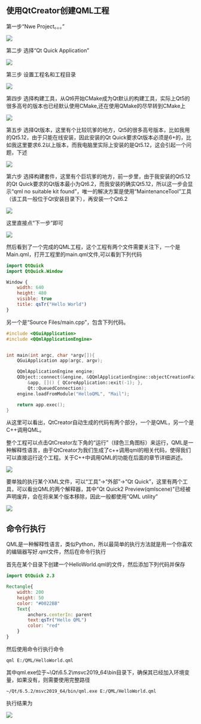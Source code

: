 ## 使用QtCreator创建QML工程

第一步“Nwe Project。。。”

![](https://jxf2008-1302581379.cos.ap-nanjing.myqcloud.com/QtNotes/qml_1_1.png)

第二步 选择“Qt Quick Application”

![](https://jxf2008-1302581379.cos.ap-nanjing.myqcloud.com/QtNotes/qml_1_2.png)

第三步 设置工程名和工程目录

![](https://jxf2008-1302581379.cos.ap-nanjing.myqcloud.com/QtNotes/qml_1_3.png)

第四步 选择构建工具，从Qt6开始CMake成为Qt默认的构建工具，实际上Qt5的很多高号的版本也已经默认使用CMake,还在使用QMake的尽早转到CMake上

![](https://jxf2008-1302581379.cos.ap-nanjing.myqcloud.com/QtNotes/qml_1_4.png)

第五步 选择Qt版本，这里有个比较坑爹的地方，Qt5的很多高号版本，比如我用的Qt5.12，由于只能在线安装，因此安装的Qt Quick要求Qt版本必须是6+的，比如我这里要求6.2以上版本，而我电脑里实际上安装的是Qt5.12，这会引起一个问题，下述

![](https://jxf2008-1302581379.cos.ap-nanjing.myqcloud.com/QtNotes/qml_1_5.png)

第六步 选择构建套件，这里有个巨坑爹的地方，前一步里，由于我安装的Qt5.12的Qt Quick要求的Qt版本最小为Qt6.2，而我安装的确实Qt5.12，所以这一步会显示“qml no suitable kit found”，唯一的解决方案是使用“MaintenanceTool”工具（该工具一般位于Qt安装目录下），再安装一个Qt6.2

![](https://jxf2008-1302581379.cos.ap-nanjing.myqcloud.com/QtNotes/qml_1_6.png)

这里直接点“下一步”即可

![](https://jxf2008-1302581379.cos.ap-nanjing.myqcloud.com/QtNotes/qml_1_7.png)

然后看到了一个完成的QML工程，这个工程有两个文件需要关注下，一个是Main.qml，打开工程里的main.qml文件,可以看到下列代码
```qml
import QtQuick
import QtQuick.Window

Window {
    width: 640
    height: 480
    visible: true
    title: qsTr("Hello World")
}
```
另一个是“Source Files/main.cpp”，包含下列代码。
```c++
#include <QGuiApplication>
#include <QQmlApplicationEngine>


int main(int argc, char *argv[]){
    QGuiApplication app(argc, argv);

    QQmlApplicationEngine engine;
    QObject::connect(&engine, &QQmlApplicationEngine::objectCreationFailed,
        &app, []() { QCoreApplication::exit(-1); },
        Qt::QueuedConnection);
    engine.loadFromModule("HelloQML", "Mail");

    return app.exec();
}
```
从这里可以看出，QtCreator自动生成的代码有两个部分，一个是QML，另一个是C++调用QML。

整个工程可以点击QtCreator左下角的“运行”（绿色三角图标）来运行，QML是一种解释性语言，由于QtCreator为我们生成了c++调用qml的相关代码，使得我们可以直接运行这个工程。关于C++中调用QML的功能在后面的章节详细讲述。

![](https://jxf2008-1302581379.cos.ap-nanjing.myqcloud.com/QtNotes/qml_1_8.png)

要单独的执行某个XML文件，可以“工具”->“外部”->“Qt Quick”，这里有两个工具，可以看出QML的两个解释器，其中"Qt Quick2 Preview(qmlscene)"已经被声明废弃，会在将来某个版本移除，因此一般都使用“QML utility”

![](https://jxf2008-1302581379.cos.ap-nanjing.myqcloud.com/QtNotes/qml_1_9.png)

## 命令行执行

QML是一种解释性语言，类似Python，所以最简单的执行方法就是用一个你喜欢的编辑器写好.qml文件，然后在命令行执行

首先在某个目录下创建一个HelloWorld.qml的文件，然后添加下列代码并保存
```qml
import QtQuick 2.3

Rectangle{
    width: 200
    height: 50
    color: "#0022BB"
    Text{
        anchors.centerIn: parent
        text:qsTr("Hello QML")
        color: "red"
    }
}
```
然后使用命令行执行命令
```shell
qml E:/QML/HelloWorld.qml
```
其中qml.exe位于~\Qt\6.5.2\msvc2019_64\bin目录下，确保其已经加入环境变量，如果没有，则需要使用完整路径
```shell
~/Qt/6.5.2/msvc2019_64/bin/qml.exe E:/QML/HelloWorld.qml
```
执行结果为

![](https://jxf2008-1302581379.cos.ap-nanjing.myqcloud.com/QtNotes/qml_1_10.png)